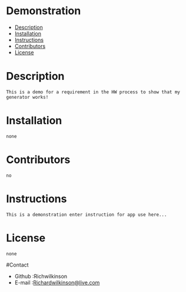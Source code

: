 # Demonstration 
* [Description](#-description)
* [Installation](#-dependency)
* [Instructions](#-instructions)
* [Contributors](#-contributors)
* [License](#-license)
# Description
    This is a demo for a requirement in the HW process to show that my generator works!
# Installation
    none
# Contributors
    no
# Instructions
    This is a demonstration enter instruction for app use here...
# License
    none
    
#Contact
* Github :Richwilkinson
* E-mail :Richardwilkinson@live.com